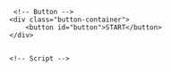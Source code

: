 <!DOCTYPE html>
<html lang="en">
<head>
    <meta charset="UTF-8">
    <meta name="viewport" content="width=device-width, initial-scale=1.0">
    <title>Picture In Picture</title>
    <link rel="icon" href="https://www.google.com/s2/u/0/favicons?domain=css-tricks.com">
    <link rel="stylesheet" href="style.css">
</head>

<body>
     <!-- Video -->
     <video id="video" controls height="360" width="640" hidden></video>

     <!-- Button -->
    <div class="button-container">
        <button id="button">START</button>
    </div>

    
    <!-- Script -->
<script src="scripts.js"></script>
</body>

</html>

